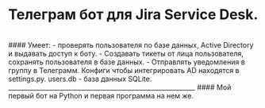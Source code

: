 # Телеграм бот для Jira Service Desk.
<br>
#### Умеет:
- проверять пользователя по базе данных, Active Directory и выдавать доступ к боту. 
- Создавать тикеты от лица пользователя, сохранять пользователя в базе данных.
- Отправлять уведомления в группу в Телеграмм. 
Конфиги чтобы интегрировать AD находятся в settings.py.
users.db - база данных SQLite.
___________________________________________________________
#### Мой первый бот на Python и первая программа на нем же. 

